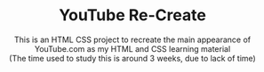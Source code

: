 <h1 align="center">YouTube Re-Create</h1>

<div align="center">
	<p>
	This is an HTML CSS project to recreate the main appearance of YouTube.com as my HTML and CSS learning material<br>
        (The time used to study this is around 3 weeks, due to lack of time)
	</p>
</div>
